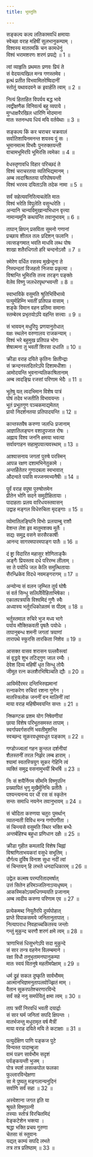 ```yaml
---
title: भूस्तुतिः

---
```

सङ्कल्प कल्प लतिकामवधिं क्षमायाः  
स्वेच्छा वराह महिषीं सुलभानुकम्पाम् ।  
विश्वस्य मातरमकिं चन कामधेनुं  
विश्वं भरामशरणः शरणं प्रपद्ये ॥ 1 ॥

त्वां व्याहृतिः प्रथमतः प्रणवः प्रियं ते  
सं वेदयत्यखिल मन्त्र गणस्तमेव ।  
इत्थं प्रतीत विभवामितरेष्विदानीं  
स्तोतुं यथावदवने क इवार्हति त्वाम् ॥ 2 ॥

नित्यं हिताहित विपर्यय बद्ध भावे  
त्वद्वीक्षणैक विनिवर्त्य बहु व्यपाये ।  
मुग्धाक्षरैरखिल धारिणि मोदमाना  
मातः स्तनन्धय धियं मयि वर्तयेथाः ॥ 3 ॥

सङ्कल्प किं कर चराचर चक्रवालं  
सर्वातिशायिनमनन्त शयस्य पुं सः ।  
भूमानमात्म विभवैः पुनरुक्तयन्ती  
वाचामभूमिरपि भूमिरसि त्वमेका ॥ 4 ॥

वेधस्तृणावधि विहार परिच्छदं ते  
विश्वं चराचरतया व्यतिभिद्यमानम् ।  
अम्ब त्वदाश्रिततया परिपोषयन्ती  
विश्वं भरस्य दयिताऽसि तदेक नामा ॥ 5 ॥

सर्वं सहेत्यवनिरित्यचलेति मातः  
विश्वं भरेति विपुलेति वसुन्धरेति ।  
अन्यानि चान्यविमुखान्यभिधान वृत्त्या  
नामान्यमूनि कथयन्ति तवानुभावम् ॥ 6 ॥

तापान् क्षिपन् प्रसविता सुमनो गणानां  
प्रच्छाय शीतल तलः प्रदिशन् फलानि ।  
त्वत्सङ्गमात् भवति माधवि लब्ध पोषः  
शाखा शतैरधिगतो हरि चन्दनोऽसौ ॥ 7 ॥

स्मेरेण वर्धित रसस्य मुखेन्दुना ते  
निस्पन्दतां विजहतो निजया प्रकृत्या ।  
विश्रान्ति भूमिरसि तत्त्व तरङ्ग पङ्क्तेः  
वेलेव विष्णु जलधेरपृथग्भवन्ती ॥ 8 ॥

स्वाभाविके वसुमति श्रुतिभिर्विभाव्ये  
पत्युर्महिम्नि भवतीं प्रतिपन्न वासाम् ।  
शङ्के विमान वहन प्रतिमा समानाः  
स्तम्बेरम प्रभृतयोऽपि वहन्ति सत्त्वाः ॥ 9 ॥

सं भावयन् मधुरिपुः प्रणयानुरोधात्  
वक्षः स्थलेन वरुणालय राजकन्याम् ।  
विश्वं भरे बहुमुख प्रतिपन्न भोगः  
शेषात्मना तु भवतीं शिरसा दधाति ॥ 10 ॥

क्रीडा वराह दयिते कृतिनः क्षितीन्द्राः  
सं क्रन्दनस्तदितरेऽपि दिशामधीशाः ।  
आमोदयन्ति भुवनान्यलिकाश्रितानाम्  
अम्ब त्वदङ्घ्रि रजसां परिणाम भेदैः ॥ 11 ॥

भूतेषु यत् त्वदभिमान विशेष पात्रं  
पोषं तदेव भजतीति विभावयन्तः ।  
भूतं प्रभूतगुण पञ्चकमाद्यमेतत्  
प्रायो निदर्शनतया प्रतिपादयन्ति ॥ 12 ॥

कान्तस्तवैष करुणा जलधिः प्रजानाम्  
आज्ञातिलङ्घन वशादुपजात रोषः ।  
अह्नाय विश्व जननि क्षमया भवत्या  
सर्वावगाहन सहामुपयात्यवस्थाम् ॥ 13 ॥

आश्वासनाय जगतां पुरुषे परस्मिन्  
आपन्न रक्षण दशामभिनेतुकामे ।  
अन्तर्हितेतर गुणादबला स्वभावात्  
औदन्वते पयसि मज्जनमभ्यनैषीः ॥ 14 ॥

पूर्वं वराह वपुषा पुरुषोत्तमेन  
प्रीतेन भोगि सदने समुदीक्षितायाः ।  
पादाहताः प्रलय वारिधयस्तवासन्  
उद्वाह मङ्गल विधेरुचिता मृदङ्गाः ॥ 15 ॥

व्योमातिलङ्घिनि विभोः प्रलयाम्बु राशौ  
वेशन्त लेश इव मातुमशक्य मूर्तेः ।  
सद्यः समुद्र वसने सरसैरकार्षीः  
आनन्द सागरमपारमपाङ्ग पातैः ॥ 16 ॥

दं ष्ट्रा विदारित महासुर शोणिताङ्कैः  
अङ्गैः प्रियस्तव दधे परिरम्भ लीलाम् ।  
सा ते पयोधि जल केलि समुत्थितायाः  
सैरन्ध्रिकेव विदधे नवमङ्गरागम् ॥ 17 ॥

अन्योन्य सं वलन जृम्भित तूर्य घोषैः  
सं वर्त सिन्धु सलिलैर्विहिताभिषेका ।  
एकातपत्रयसि विश्वमिदं गुणैः स्वैः  
अध्यास्य भर्तुरधिकोन्नतमं स पीठम् ॥ 18 ॥

भर्तुस्तमाल रुचिरे भुज मध्य भागे  
पर्याय मौक्तिकवती पृषतैः पयोधेः ।  
तापानुबन्ध शमनी जगतां त्रयाणां  
तारापथे स्फुरसि तारकिता निशेव ॥ 19 ॥

आसक्त वासव शरासन पल्लवैस्त्वां  
सं वृद्धये शुभ तटिद्गुण जाल रम्यैः ।  
देवेश दिव्य महिषीं धृत सिन्धु तोयैः  
जीमूत रत्न कलशैरभिषिञ्चति द्यौः ॥ 20 ॥

आविर्मदैरमर दन्तिभिरुह्यमानां  
रत्नाकरेण रुचिरां रशना गुणेन ।  
मातस्त्रिलोक जननीं वन मालिनीं त्वां  
माया वराह महिषीमवयन्ति सन्तः ॥ 21 ॥

निष्कण्टक प्रशम योग निषेवणीयां  
छाया विशेष परिभूतसमस्त तापाम् ।  
स्वर्गापवर्गसरणिं भवतीमुशन्ति  
स्वच्छन्द सूकरवधूमवधूत पङ्काम् ॥ 22 ॥

गण्डोज्ज्वलां गहन कुन्तल दर्शनीयां  
शैलस्तनीं तरल निर्झर लम्ब हाराम् ।  
श्यामां स्वतस्त्रियुग सूकर गेहिनि त्वं  
व्यक्तिं समुद्र वसनामुभयीं बिभर्षि ॥ 23 ॥

निः सं शयैर्निगम सीमनि विष्णुपत्नि  
प्रख्यापितं भृगु मुखैर्मुनिभिः प्रतीतैः ।  
पश्यन्त्यनन्य पर धी रस सं स्कृतेन  
सन्तः समाधि नयनेन तवानुभावम् ॥ 24 ॥

सं चोदिता करुणया चतुरः पुमर्थान्  
व्यातन्वती विविध मन्त्र गणोपगीता ।  
सं चिन्त्यसे वसुमति स्थिर भक्ति बन्धैः  
अन्तर्बहिश्च बहुधा प्रणिधान दक्षैः ॥ 25 ॥

क्रीडा गृहीत कमलादि विशेष चिह्नां  
विश्राणिताभयकरां वसुधे सभूतिम् ।  
दौर्गत्य दुर्विष विनाश सुधा नदीं त्वां  
सं चिन्तयन् हि लभते धनदाधिकारम् ॥ 26 ॥

उद्वेल कल्मष परम्परितादमर्षात्  
उत्तं सितेन हरिमञ्जलिनाऽप्यधृष्यम् ।  
आकस्मिकोऽयमधिगम्ययति प्रजानाम्  
अम्ब त्वदीय करुणा परिणाम एव ॥ 27 ॥

प्रत्येकमब्द नियुतैरपि दुर्व्यपोहात्  
प्राप्ते विपाकसमये जनितानुतापात् ।  
नित्यापराध निवहाच्चकितस्य जन्तोः  
गन्तुं मुकुन्द चरणौ शरणं क्षमे त्वम् ॥ 28 ॥

त्राणाभिसं धिसुभगेऽपि सदा मुकुन्दे  
सं सार तन्त्र वहनेन विलम्बमाने ।  
रक्षा विधौ तनुभृतामनघानुकम्पा  
मातः स्वयं वितनुषे महतीमपेक्षाम् ॥ 29 ॥

धर्म द्रुहं सकल दुष्कृति सार्वभौमम्  
आत्मानभिज्ञमनुतापलवोज्झितं माम् ।  
वैतान सूकरपतेश्चरणारविन्दे  
सर्वं सहे ननु समर्पयितुं क्षमा त्वम् ॥ 30 ॥

ताप त्रयीं निरवधिं भवती दयार्द्राः  
सं सार घर्म जनितां सपदि क्षिपन्तः ।  
मातर्भजन्तु मधुरामृत वर्ष मैत्रीं  
माया वराह दयिते मयि ते कटाक्षाः ॥ 31 ॥

पत्युर्दक्षिण पाणि पङ्कज पुटे  
विन्यस्त पादाम्बुजा  
वामं पन्नग सार्वभौम सदृशं  
पर्यङ्कयन्ती भुजम् ।  
पोत्र स्पर्श लसत्कपोल फलका  
फुल्लारविन्देक्षणा  
सा मे पुष्यतु मङ्गलान्यनुदिनं  
सर्वाणि सर्वं सहा ॥ 32 ॥

अस्येशाना जगत इति या  
श्रूयते विष्णुपत्नी  
तस्याः स्तोत्रं विरचितमिदं  
वेङ्कटेशेन भक्त्या ।  
श्रद्धा भक्ति प्रचय गुरुणा  
चेतसा सं स्तुवानः  
यद्यत् काम्यं सपदि लभते  
तत्र तत्र प्रतिष्ठाम् ॥ 33 ॥